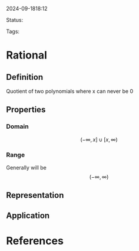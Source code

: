 2024-09-1818:12

Status:

Tags:

# Rational

## **Definition**
Quotient of two polynomials where x can never be 0
## **Properties**
### Domain
$$\left(-\infty,x\right\rbrack\cup\left\lbrack x,\infty\right)$$
### Range
Generally will be $$\left(-\infty,\infty\right)$$

## **Representation**

## **Application**



# References

